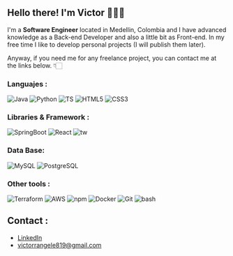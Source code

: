 ## Hello there! I'm **Victor** 🙋🏻‍♂️

I'm a **Software Engineer** located in Medellin, Colombia and I have advanced knowledge as a Back-end Developer and also a little bit as Front-end.
In my free time I like to develop personal projects (I will publish them later).

Anyway, if you need me for any freelance project, you can contact me at the links below. 👇🏻
### Languajes :
![Java](https://img.shields.io/badge/-Java-943126?logo=openjdk&logoColor=white)
![Python](https://img.shields.io/badge/Python-3776AB?logo=python&logoColor=white)
![TS](https://img.shields.io/badge/TypeScript-FFFFFF?logo=TypeScript)
![HTML5](https://img.shields.io/badge/HTML5-%23E34F26?logo=HTML5&logoColor=white)
![CSS3](https://img.shields.io/badge/CSS3-%231572B6?logo=CSS3)

### Libraries & Framework :

![SpringBoot](https://img.shields.io/badge/-Spring%20Boot-6cb52d?logo=springboot&logoColor=white)
![React](https://img.shields.io/badge/React-%2361DAFB?logo=React&logoColor=white)
![tw](https://img.shields.io/badge/Tailwindcss-4479A1?logo=tailwindcss&logoColor=white)


### Data Base:

![MySQL](https://img.shields.io/badge/MySQL-4479A1?logo=MySQL&logoColor=white)
![PostgreSQL](https://img.shields.io/badge/-PostgreSQL-336791?style=flat-square&logo=postgresql&logoColor=white)

### Other tools :

![Terraform](https://img.shields.io/badge/Terraform-%237B42BC?logo=Terraform&logoColor=white)
![AWS](https://img.shields.io/badge/AWS-%23232F3E?logo=amazonwebservices&logoColor=white&labelColor=%23232F3E)
![npm](https://img.shields.io/badge/npm-%23CB3837?logo=npm)
![Docker](https://img.shields.io/badge/-Docker-2496ED?style=flat-square&logo=docker&logoColor=white)
![Git](https://img.shields.io/badge/-Git-FFFFFF?style=flat-square&logo=git)
![bash](https://img.shields.io/badge/Bash-%234EAA25?logo=gnubash&logoColor=white)


## Contact :  

* [LinkedIn](https://www.linkedin.com/in/victorrangele/)
* victorrangele819@gmail.com
